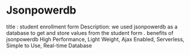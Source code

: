 # Jsonpowerdb
title : student enrollment form
Description: we used jsonpowerdb as a database to get and store values from the student form .
benefits of jsonpowerdb
      High Performance, Light Weight, Ajax Enabled, Serverless, Simple to Use, Real-time Database

